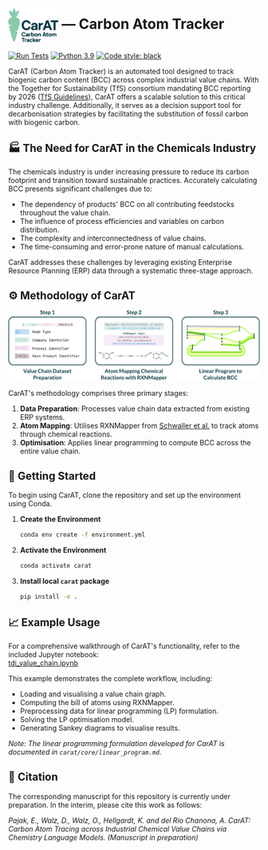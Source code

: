 
# <img src="assets/carat_logo.png" alt="CarAT Logo" width="100" height="auto" style="vertical-align: middle;"> &mdash; Carbon Atom Tracker

[![Run Tests](https://github.com/EmPajak21/carat/actions/workflows/run-tests.yml/badge.svg)](https://github.com/EmPajak21/carat/actions/workflows/run-tests.yml/badge.svg)
[![Python 3.9](https://img.shields.io/badge/python-3.9-blue.svg)](https://www.python.org/downloads/release/python-390/)
[![Code style: black](https://img.shields.io/badge/code%20style-black-000000.svg)](https://github.com/psf/black)

CarAT (Carbon Atom Tracker) is an automated tool designed to track biogenic carbon content (BCC) across complex industrial value chains. With the Together for Sustainability (TfS) consortium mandating BCC reporting by 2026 ([TfS Guidelines][reference1]), CarAT offers a scalable solution to this critical industry challenge. Additionally, it serves as a decision support tool for decarbonisation strategies by facilitating the substitution of fossil carbon with biogenic carbon.

## 🏭 The Need for CarAT in the Chemicals Industry

The chemicals industry is under increasing pressure to reduce its carbon footprint and transition toward sustainable practices. Accurately calculating BCC presents significant challenges due to:

- The dependency of products' BCC on all contributing feedstocks throughout the value chain.
- The influence of process efficiencies and variables on carbon distribution.
- The complexity and interconnectedness of value chains.
- The time-consuming and error-prone nature of manual calculations.

CarAT addresses these challenges by leveraging existing Enterprise Resource Planning (ERP) data through a systematic three-stage approach.

## ⚙️ Methodology of CarAT

![CarAT Methodology](assets/methodology.png)

CarAT's methodology comprises three primary stages:

1. **Data Preparation**: Processes value chain data extracted from existing ERP systems.
2. **Atom Mapping**: Utilises RXNMapper from [Schwaller et al.][reference2] to track atoms through chemical reactions.
3. **Optimisation**: Applies linear programming to compute BCC across the entire value chain.

## 🚀 Getting Started  

To begin using CarAT, clone the repository and set up the environment using Conda.

1. **Create the Environment**  
    ```bash  
    conda env create -f environment.yml  
    ```  

2. **Activate the Environment**  
    ```bash  
    conda activate carat  
    ```

3. **Install local `carat` package**  
    ```bash  
    pip install -e .
    ```

## 📈 Example Usage

For a comprehensive walkthrough of CarAT's functionality, refer to the included Jupyter notebook:  
[tdi_value_chain.ipynb](tdi_value_chain.ipynb)

This example demonstrates the complete workflow, including:

- Loading and visualising a value chain graph.
- Computing the bill of atoms using RXNMapper.
- Preprocessing data for linear programming (LP) formulation.
- Solving the LP optimisation model.
- Generating Sankey diagrams to visualise results.

*Note: The linear programming formulation developed for CarAT is documented in `carat/core/linear_program.md`.*

[reference1]: https://www.tfs-initiative.com/app/uploads/2024/03/TfS_PCF_guidelines_2024_EN_pages-low.pdf "Together for Sustainability (TfS). (2024). Product Carbon Footprint (PCF) Guidelines. TfS Initiative."

[reference2]: https://www.science.org/doi/10.1126/sciadv.abe4166 "Schwaller, P., Hoover, B., Reymond, J.-L., Strobelt, H., & Laino, T. (2021). Extraction of organic chemistry grammar from unsupervised learning of chemical reactions. Science Advances, 7(15), eabe4166."

## 📝 Citation

The corresponding manuscript for this repository is currently under preparation. In the interim, please cite this work as follows:

*Pajak, E., Walz, D., Walz, O., Hellgardt, K. and del Rio Chanona, A. CarAT: Carbon Atom Tracing across Industrial Chemical Value Chains via Chemistry Language Models. (Manuscript in preparation)*
